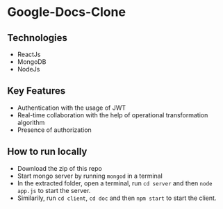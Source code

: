 # Google-Docs-Clone

## Technologies
- ReactJs
- MongoDB
- NodeJs

## Key Features
- Authentication with the usage of JWT
- Real-time collaboration with the help of operational transformation algorithm
- Presence of authorization

## How to run locally
- Download the zip of this repo
- Start mongo server by running ```mongod``` in a terminal
- In the extracted folder, open a terminal, run ```cd server``` and then ```node app.js``` to start the server.
- Similarily, run ```cd client```, ```cd doc``` and then ```npm start``` to start the client.
